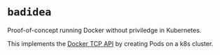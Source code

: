 # `badidea`

Proof-of-concept running Docker without priviledge in Kubernetes.

This implements the [Docker TCP API](https://docs.docker.com/engine/api/v1.44/) by creating Pods on a k8s cluster.
